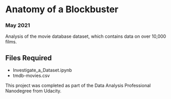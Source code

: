 # Anatomy of a Blockbuster
### May 2021
Analysis of the movie database dataset, which contains data on over 10,000 films.

## Files Required
* Investigate_a_Dataset.ipynb
* tmdb-movies.csv

This project was completed as part of the Data Analysis Professional Nanodegree from Udacity.
